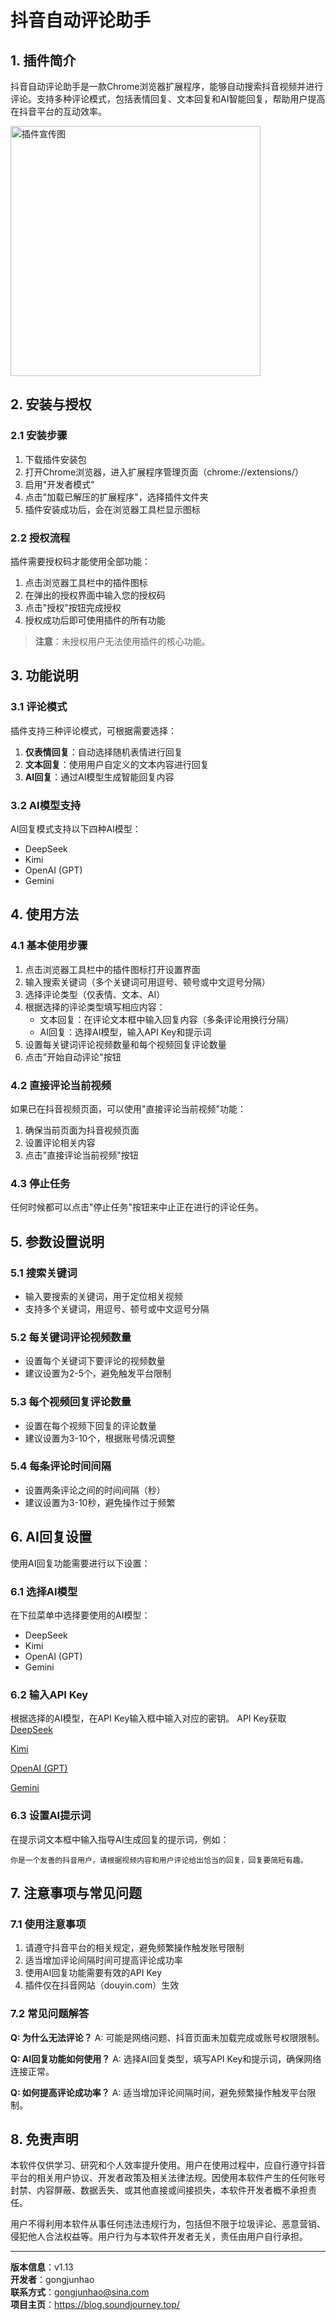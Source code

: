# 抖音自动评论助手

## 1. 插件简介

抖音自动评论助手是一款Chrome浏览器扩展程序，能够自动搜索抖音视频并进行评论。支持多种评论模式，包括表情回复、文本回复和AI智能回复，帮助用户提高在抖音平台的互动效率。

<img src="images/douyin-ai-comment-pic.png" alt="插件宣传图" width="400"/>

## 2. 安装与授权

### 2.1 安装步骤
1. 下载插件安装包
2. 打开Chrome浏览器，进入扩展程序管理页面（chrome://extensions/）
3. 启用"开发者模式"
4. 点击"加载已解压的扩展程序"，选择插件文件夹
5. 插件安装成功后，会在浏览器工具栏显示图标

### 2.2 授权流程
插件需要授权码才能使用全部功能：
1. 点击浏览器工具栏中的插件图标
2. 在弹出的授权界面中输入您的授权码
3. 点击"授权"按钮完成授权
4. 授权成功后即可使用插件的所有功能

> **注意**：未授权用户无法使用插件的核心功能。

## 3. 功能说明

### 3.1 评论模式
插件支持三种评论模式，可根据需要选择：

1. **仅表情回复**：自动选择随机表情进行回复
2. **文本回复**：使用用户自定义的文本内容进行回复
3. **AI回复**：通过AI模型生成智能回复内容

### 3.2 AI模型支持
AI回复模式支持以下四种AI模型：
- DeepSeek
- Kimi
- OpenAI (GPT)
- Gemini

## 4. 使用方法

### 4.1 基本使用步骤
1. 点击浏览器工具栏中的插件图标打开设置界面
2. 输入搜索关键词（多个关键词可用逗号、顿号或中文逗号分隔）
3. 选择评论类型（仅表情、文本、AI）
4. 根据选择的评论类型填写相应内容：
   - 文本回复：在评论文本框中输入回复内容（多条评论用换行分隔）
   - AI回复：选择AI模型，输入API Key和提示词
5. 设置每关键词评论视频数量和每个视频回复评论数量
6. 点击"开始自动评论"按钮

### 4.2 直接评论当前视频
如果已在抖音视频页面，可以使用"直接评论当前视频"功能：
1. 确保当前页面为抖音视频页面
2. 设置评论相关内容
3. 点击"直接评论当前视频"按钮

### 4.3 停止任务
任何时候都可以点击"停止任务"按钮来中止正在进行的评论任务。

## 5. 参数设置说明

### 5.1 搜索关键词
- 输入要搜索的关键词，用于定位相关视频
- 支持多个关键词，用逗号、顿号或中文逗号分隔

### 5.2 每关键词评论视频数量
- 设置每个关键词下要评论的视频数量
- 建议设置为2-5个，避免触发平台限制

### 5.3 每个视频回复评论数量
- 设置在每个视频下回复的评论数量
- 建议设置为3-10个，根据账号情况调整

### 5.4 每条评论时间间隔
- 设置两条评论之间的时间间隔（秒）
- 建议设置为3-10秒，避免操作过于频繁

## 6. AI回复设置

使用AI回复功能需要进行以下设置：

### 6.1 选择AI模型
在下拉菜单中选择要使用的AI模型：
- DeepSeek
- Kimi
- OpenAI (GPT)
- Gemini

### 6.2 输入API Key
根据选择的AI模型，在API Key输入框中输入对应的密钥。
API Key获取
[DeepSeek](https://platform.deepseek.com/)

[Kimi](https://platform.moonshot.cn/console/account)

[OpenAI (GPT)](https://platform.openai.com/api-keys)

[Gemini](https://aistudio.google.com/app/apikey?hl=zh-cn)


### 6.3 设置AI提示词
在提示词文本框中输入指导AI生成回复的提示词，例如：
```
你是一个友善的抖音用户，请根据视频内容和用户评论给出恰当的回复，回复要简短有趣。
```

## 7. 注意事项与常见问题

### 7.1 使用注意事项
1. 请遵守抖音平台的相关规定，避免频繁操作触发账号限制
2. 适当增加评论间隔时间可提高评论成功率
3. 使用AI回复功能需要有效的API Key
4. 插件仅在抖音网站（douyin.com）生效

### 7.2 常见问题解答

**Q: 为什么无法评论？**
A: 可能是网络问题、抖音页面未加载完成或账号权限限制。

**Q: AI回复功能如何使用？**
A: 选择AI回复类型，填写API Key和提示词，确保网络连接正常。

**Q: 如何提高评论成功率？**
A: 适当增加评论间隔时间，避免频繁操作触发平台限制。

## 8. 免责声明

本软件仅供学习、研究和个人效率提升使用。用户在使用过程中，应自行遵守抖音平台的相关用户协议、开发者政策及相关法律法规。因使用本软件产生的任何账号封禁、内容屏蔽、数据丢失、或其他直接或间接损失，本软件开发者概不承担责任。

用户不得利用本软件从事任何违法违规行为，包括但不限于垃圾评论、恶意营销、侵犯他人合法权益等。用户行为与本软件开发者无关，责任由用户自行承担。

---

**版本信息**：v1.13  
**开发者**：gongjunhao  
**联系方式**：gongjunhao@sina.com  
**项目主页**：https://blog.soundjourney.top/
